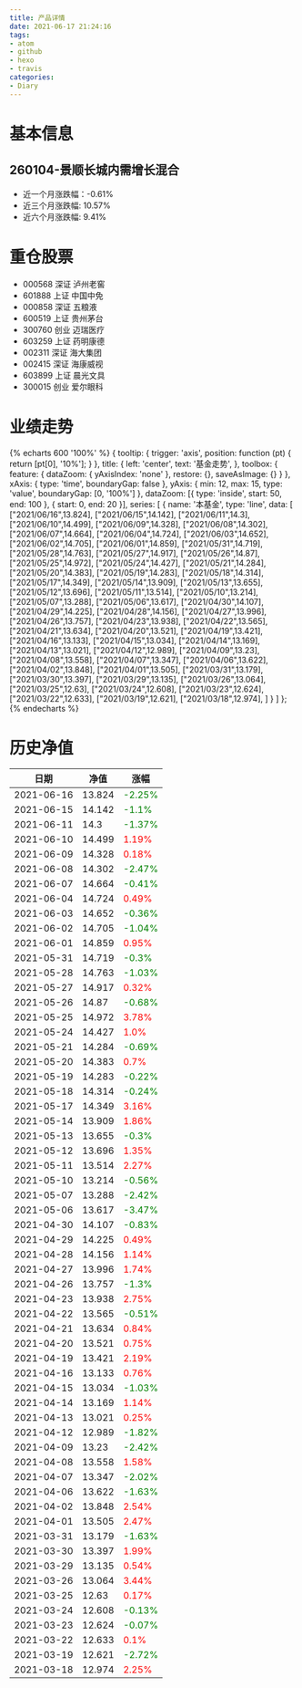 ```yaml
---
title: 产品详情
date: 2021-06-17 21:24:16
tags:
- atom
- github
- hexo
- travis
categories:
- Diary
---
```


# 基本信息
## 260104-景顺长城内需增长混合
- 近一个月涨跌幅：-0.61%
- 近三个月涨跌幅: 10.57%
- 近六个月涨跌幅: 9.41%

# 重仓股票
- 000568 深证 泸州老窖
- 601888 上证 中国中免
- 000858 深证 五粮液
- 600519 上证 贵州茅台
- 300760 创业 迈瑞医疗
- 603259 上证 药明康德
- 002311 深证 海大集团
- 002415 深证 海康威视
- 603899 上证 晨光文具
- 300015 创业 爱尔眼科
# 业绩走势

{% echarts 600 '100%' %}
{
  tooltip: {
        trigger: 'axis',
        position: function (pt) {
            return [pt[0], '10%'];
        }
    },
    title: {
        left: 'center',
        text: '基金走势',
    },
    toolbox: {
        feature: {
            dataZoom: {
                yAxisIndex: 'none'
            },
            restore: {},
            saveAsImage: {}
        }
    },
    xAxis: {
        type: 'time',
        boundaryGap: false
    },
    yAxis: {
        min: 12,
        max: 15,
        type: 'value',
        boundaryGap: [0, '100%']
    },
    dataZoom: [{
        type: 'inside',
        start: 50,
        end: 100
    }, {
        start: 0,
        end: 20
    }],
    series: [
        {
            name: '本基金',
            type: 'line',
            data: [
["2021/06/16",13.824],
["2021/06/15",14.142],
["2021/06/11",14.3],
["2021/06/10",14.499],
["2021/06/09",14.328],
["2021/06/08",14.302],
["2021/06/07",14.664],
["2021/06/04",14.724],
["2021/06/03",14.652],
["2021/06/02",14.705],
["2021/06/01",14.859],
["2021/05/31",14.719],
["2021/05/28",14.763],
["2021/05/27",14.917],
["2021/05/26",14.87],
["2021/05/25",14.972],
["2021/05/24",14.427],
["2021/05/21",14.284],
["2021/05/20",14.383],
["2021/05/19",14.283],
["2021/05/18",14.314],
["2021/05/17",14.349],
["2021/05/14",13.909],
["2021/05/13",13.655],
["2021/05/12",13.696],
["2021/05/11",13.514],
["2021/05/10",13.214],
["2021/05/07",13.288],
["2021/05/06",13.617],
["2021/04/30",14.107],
["2021/04/29",14.225],
["2021/04/28",14.156],
["2021/04/27",13.996],
["2021/04/26",13.757],
["2021/04/23",13.938],
["2021/04/22",13.565],
["2021/04/21",13.634],
["2021/04/20",13.521],
["2021/04/19",13.421],
["2021/04/16",13.133],
["2021/04/15",13.034],
["2021/04/14",13.169],
["2021/04/13",13.021],
["2021/04/12",12.989],
["2021/04/09",13.23],
["2021/04/08",13.558],
["2021/04/07",13.347],
["2021/04/06",13.622],
["2021/04/02",13.848],
["2021/04/01",13.505],
["2021/03/31",13.179],
["2021/03/30",13.397],
["2021/03/29",13.135],
["2021/03/26",13.064],
["2021/03/25",12.63],
["2021/03/24",12.608],
["2021/03/23",12.624],
["2021/03/22",12.633],
["2021/03/19",12.621],
["2021/03/18",12.974],
]
        }
    ]
};
{% endecharts %}

# 历史净值

| 日期 | 净值 | 涨幅 |
| --- | --- | --- |
|2021-06-16|13.824|<font color=green>-2.25%</font>|
|2021-06-15|14.142|<font color=green>-1.1%</font>|
|2021-06-11|14.3|<font color=green>-1.37%</font>|
|2021-06-10|14.499|<font color=red>1.19%</font>|
|2021-06-09|14.328|<font color=red>0.18%</font>|
|2021-06-08|14.302|<font color=green>-2.47%</font>|
|2021-06-07|14.664|<font color=green>-0.41%</font>|
|2021-06-04|14.724|<font color=red>0.49%</font>|
|2021-06-03|14.652|<font color=green>-0.36%</font>|
|2021-06-02|14.705|<font color=green>-1.04%</font>|
|2021-06-01|14.859|<font color=red>0.95%</font>|
|2021-05-31|14.719|<font color=green>-0.3%</font>|
|2021-05-28|14.763|<font color=green>-1.03%</font>|
|2021-05-27|14.917|<font color=red>0.32%</font>|
|2021-05-26|14.87|<font color=green>-0.68%</font>|
|2021-05-25|14.972|<font color=red>3.78%</font>|
|2021-05-24|14.427|<font color=red>1.0%</font>|
|2021-05-21|14.284|<font color=green>-0.69%</font>|
|2021-05-20|14.383|<font color=red>0.7%</font>|
|2021-05-19|14.283|<font color=green>-0.22%</font>|
|2021-05-18|14.314|<font color=green>-0.24%</font>|
|2021-05-17|14.349|<font color=red>3.16%</font>|
|2021-05-14|13.909|<font color=red>1.86%</font>|
|2021-05-13|13.655|<font color=green>-0.3%</font>|
|2021-05-12|13.696|<font color=red>1.35%</font>|
|2021-05-11|13.514|<font color=red>2.27%</font>|
|2021-05-10|13.214|<font color=green>-0.56%</font>|
|2021-05-07|13.288|<font color=green>-2.42%</font>|
|2021-05-06|13.617|<font color=green>-3.47%</font>|
|2021-04-30|14.107|<font color=green>-0.83%</font>|
|2021-04-29|14.225|<font color=red>0.49%</font>|
|2021-04-28|14.156|<font color=red>1.14%</font>|
|2021-04-27|13.996|<font color=red>1.74%</font>|
|2021-04-26|13.757|<font color=green>-1.3%</font>|
|2021-04-23|13.938|<font color=red>2.75%</font>|
|2021-04-22|13.565|<font color=green>-0.51%</font>|
|2021-04-21|13.634|<font color=red>0.84%</font>|
|2021-04-20|13.521|<font color=red>0.75%</font>|
|2021-04-19|13.421|<font color=red>2.19%</font>|
|2021-04-16|13.133|<font color=red>0.76%</font>|
|2021-04-15|13.034|<font color=green>-1.03%</font>|
|2021-04-14|13.169|<font color=red>1.14%</font>|
|2021-04-13|13.021|<font color=red>0.25%</font>|
|2021-04-12|12.989|<font color=green>-1.82%</font>|
|2021-04-09|13.23|<font color=green>-2.42%</font>|
|2021-04-08|13.558|<font color=red>1.58%</font>|
|2021-04-07|13.347|<font color=green>-2.02%</font>|
|2021-04-06|13.622|<font color=green>-1.63%</font>|
|2021-04-02|13.848|<font color=red>2.54%</font>|
|2021-04-01|13.505|<font color=red>2.47%</font>|
|2021-03-31|13.179|<font color=green>-1.63%</font>|
|2021-03-30|13.397|<font color=red>1.99%</font>|
|2021-03-29|13.135|<font color=red>0.54%</font>|
|2021-03-26|13.064|<font color=red>3.44%</font>|
|2021-03-25|12.63|<font color=red>0.17%</font>|
|2021-03-24|12.608|<font color=green>-0.13%</font>|
|2021-03-23|12.624|<font color=green>-0.07%</font>|
|2021-03-22|12.633|<font color=red>0.1%</font>|
|2021-03-19|12.621|<font color=green>-2.72%</font>|
|2021-03-18|12.974|<font color=red>2.25%</font>|

